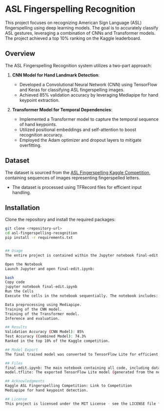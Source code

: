 # ASL Fingerspelling Recognition

This project focuses on recognizing American Sign Language (ASL) fingerspelling using deep learning models. The goal is to accurately classify ASL gestures, leveraging a combination of CNNs and Transformer models. The project achieved a top 10% ranking on the Kaggle leaderboard.

## Overview

The ASL Fingerspelling Recognition system utilizes a two-part approach:

1. **CNN Model for Hand Landmark Detection**:
   - Developed a Convolutional Neural Network (CNN) using TensorFlow and Keras for classifying ASL fingerspelling images.
   - Achieved 85% validation accuracy by leveraging Mediapipe for hand keypoint extraction.

2. **Transformer Model for Temporal Dependencies**:
   - Implemented a Transformer model to capture the temporal sequence of hand keypoints.
   - Utilized positional embeddings and self-attention to boost recognition accuracy.
   - Employed the Adam optimizer and dropout layers to mitigate overfitting.

## Dataset

The dataset is sourced from the [ASL Fingerspelling Kaggle Competition](https://www.kaggle.com/competitions/asl-fingerspelling), containing sequences of images representing fingerspelled letters.

- The dataset is processed using TFRecord files for efficient input handling.

## Installation

Clone the repository and install the required packages:

```bash
git clone <repository-url>
cd asl-fingerspelling-recognition
pip install -r requirements.txt


## Usage
The entire project is contained within the Jupyter notebook final-edit.ipynb.

Open the Notebook
Launch Jupyter and open final-edit.ipynb:

bash
Copy code
jupyter notebook final-edit.ipynb
Run the Cells
Execute the cells in the notebook sequentially. The notebook includes:

Data preprocessing using Mediapipe.
Training of the CNN model.
Training of the Transformer model.
Inference and evaluation.

## Results
Validation Accuracy (CNN Model): 85%
Test Accuracy (Combined Model): 74.3%
Ranked in the top 10% of the Kaggle competition.

## Model Export
The final trained model was converted to TensorFlow Lite for efficient inference. The notebook contains code for exporting the model as model.tflite.

## Files
final-edit.ipynb: The main notebook containing all code, including data preprocessing, model training, and evaluation.
model.tflite: The exported TensorFlow Lite model (generated from the notebook).

## Acknowledgments
Kaggle ASL Fingerspelling Competition: Link to Competition
Mediapipe for hand keypoint detection.

## License
This project is licensed under the MIT License - see the LICENSE file for details.
